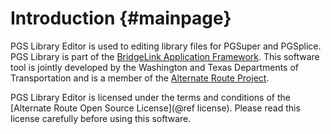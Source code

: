 Introduction {#mainpage}
============
PGS Library Editor is used to editing library files for PGSuper and PGSplice. PGS Library is part of the [BridgeLink Application Framework](http://www.wsdot.wa.gov/eesc/bridge/software/documentation/BridgeLink/1.0). This software tool is jointly developed by the Washington and Texas Departments of Transportation and is a member of the [Alternate Route Project](http://www.wsdot.wa.gov/eesc/bridge/alternateroute).

PGS Library Editor is licensed under the terms and conditions of the [Alternate Route Open Source License](@ref license). Please read this license carefully before using this software.

